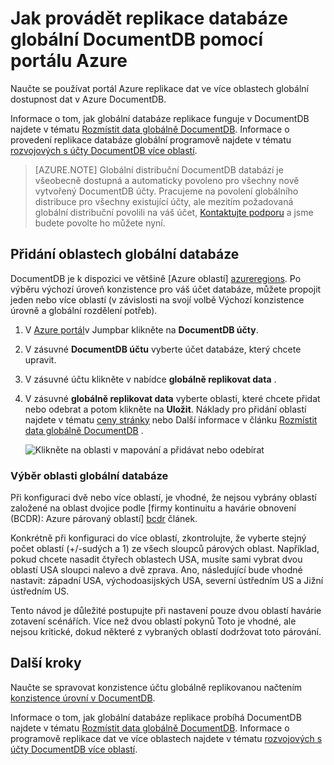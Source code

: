 <properties
    pageTitle="Replikace databáze globální DocumentDB | Microsoft Azure"
    description="Naučte se spravovat globální replikace účtu DocumentDB prostřednictvím portálu Azure."
    services="documentdb"
    keywords="Globální databáze, replikace"
    documentationCenter=""
    authors="mimig1"
    manager="jhubbard"
    editor="cgronlun"/>

<tags
    ms.service="documentdb"
    ms.workload="data-services"
    ms.tgt_pltfrm="na"
    ms.devlang="na"
    ms.topic="article"
    ms.date="10/17/2016"
    ms.author="mimig"/>

# <a name="how-to-perform-documentdb-global-database-replication-using-the-azure-portal"></a>Jak provádět replikace databáze globální DocumentDB pomocí portálu Azure

Naučte se používat portál Azure replikace dat ve více oblastech globální dostupnost dat v Azure DocumentDB.

Informace o tom, jak globální databáze replikace funguje v DocumentDB najdete v tématu [Rozmístit data globálně DocumentDB](documentdb-distribute-data-globally.md). Informace o provedení replikace databáze globální programově najdete v tématu [rozvojových s účty DocumentDB více oblastí](documentdb-developing-with-multiple-regions.md).

> [AZURE.NOTE] Globální distribuční DocumentDB databází je všeobecně dostupná a automaticky povoleno pro všechny nově vytvořený DocumentDB účty. Pracujeme na povolení globálního distribuce pro všechny existující účty, ale mezitím požadovaná globální distribuční povolili na váš účet, [Kontaktujte podporu](https://portal.azure.com/?#blade/Microsoft_Azure_Support/HelpAndSupportBlade) a jsme budete povolte ho můžete nyní.

## <a id="addregion"></a>Přidání oblastech globální databáze

DocumentDB je k dispozici ve většině [Azure oblastí] [azureregions]. Po výběru výchozí úroveň konzistence pro váš účet databáze, můžete propojit jeden nebo více oblastí (v závislosti na svojí volbě Výchozí konzistence úrovně a globální rozdělení potřeb).

1. V [Azure portál](https://portal.azure.com/)v Jumpbar klikněte na **DocumentDB účty**.
2. V zásuvné **DocumentDB účtu** vyberte účet databáze, který chcete upravit.
3. V zásuvné účtu klikněte v nabídce **globálně replikovat data** .
4. V zásuvné **globálně replikovat data** vyberte oblasti, které chcete přidat nebo odebrat a potom klikněte na **Uložit**. Náklady pro přidání oblastí najdete v tématu [ceny stránky](https://azure.microsoft.com/pricing/details/documentdb/) nebo Další informace v článku [Rozmístit data globálně DocumentDB](documentdb-distribute-data-globally.md) .

    ![Klikněte na oblasti v mapování a přidávat nebo odebírat][1]

### <a name="selecting-global-database-regions"></a>Výběr oblasti globální databáze

Při konfiguraci dvě nebo více oblastí, je vhodné, že nejsou vybrány oblastí založené na oblast dvojice podle [firmy kontinuitu a havárie obnovení (BCDR): Azure párovaný oblastí]  [ bcdr] článek.

Konkrétně při konfiguraci do více oblastí, zkontrolujte, že vyberte stejný počet oblastí (+/-sudých a 1) ze všech sloupců párových oblast. Například, pokud chcete nasadit čtyřech oblastech USA, musíte sami vybrat dvou oblastí USA sloupci nalevo a dvě zprava. Ano, následující bude vhodné nastavit: západní USA, východoasijských USA, severní ústředním US a Jižní ústředním US.

Tento návod je důležité postupujte při nastavení pouze dvou oblastí havárie zotavení scénářích. Více než dvou oblastí pokynů Toto je vhodné, ale nejsou kritické, dokud některé z vybraných oblastí dodržovat toto párování.

<!---
## <a id="selectwriteregion"></a>Select the write region

While all regions associated with your DocumentDB database account can serve reads (both, single item as well as multi-item paginated reads) and queries, only one region can actively receive the write (insert, upsert, replace, delete) requests. To set the active write region, do the following  


1. In the **DocumentDB Account** blade, select the database account to modify.
2. In the account blade, if the **All Settings** blade is not already opened, click **All Settings**.
3. In the **All Settings** blade, click **Write Region Priority**.
    ![Change the write region under DocumentDB Account > Settings > Add/Remove Regions][2]
4. Click and drag regions to order the list of regions. The first region in the list of regions is the active write region.
    ![Change the write region by reordering the region list under DocumentDB Account > Settings > Change Write Regions][3]
-->

## <a id="next"></a>Další kroky

Naučte se spravovat konzistence účtu globálně replikovanou načtením [konzistence úrovní v DocumentDB](documentdb-consistency-levels.md).

Informace o tom, jak globální databáze replikace probíhá DocumentDB najdete v tématu [Rozmístit data globálně DocumentDB](documentdb-distribute-data-globally.md). Informace o programově replikace dat ve více oblastech najdete v tématu [rozvojových s účty DocumentDB více oblastí](documentdb-developing-with-multiple-regions.md).

<!--Image references-->
[1]: ./media/documentdb-portal-global-replication/documentdb-add-region.png
[2]: ./media/documentdb-portal-global-replication/documentdb_change_write_region-1.png
[3]: ./media/documentdb-portal-global-replication/documentdb_change_write_region-2.png

<!--Reference style links - using these makes the source content way more readable than using inline links-->
[bcdr]: https://azure.microsoft.com/documentation/articles/best-practices-availability-paired-regions/
[consistency]: https://azure.microsoft.com/documentation/articles/documentdb-consistency-levels/
[azureregions]: https://azure.microsoft.com/en-us/regions/#services
[offers]: https://azure.microsoft.com/en-us/pricing/details/documentdb/
